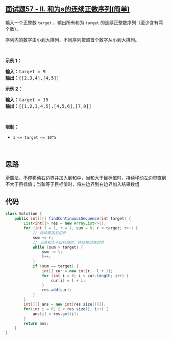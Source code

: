 ## [面试题57 - II. 和为s的连续正数序列(简单)](https://leetcode-cn.com/problems/he-wei-sde-lian-xu-zheng-shu-xu-lie-lcof/)
<div class="notranslate"><p>输入一个正整数 <code>target</code> ，输出所有和为 <code>target</code> 的连续正整数序列（至少含有两个数）。</p>

<p>序列内的数字由小到大排列，不同序列按照首个数字从小到大排列。</p>

<p>&nbsp;</p>

<p><strong>示例 1：</strong></p>

<pre><strong>输入：</strong>target = 9
<strong>输出：</strong>[[2,3,4],[4,5]]
</pre>

<p><strong>示例 2：</strong></p>

<pre><strong>输入：</strong>target = 15
<strong>输出：</strong>[[1,2,3,4,5],[4,5,6],[7,8]]
</pre>

<p>&nbsp;</p>

<p><strong>限制：</strong></p>

<ul>
	<li><code>1 &lt;= target &lt;= 10^5</code></li>
</ul>

<p>&nbsp;</p>
</div>

## 思路
滑窗法，不停移动右边界并加入到和中，当和大于目标值时，持续移动左边界直到不大于目标值；当和等于目标值时，将左边界到右边界加入结果数组

## 代码
```java
class Solution {
    public int[][] findContinuousSequence(int target) {
        List<int[]> res = new ArrayList<>();
        for (int l = 1, r = 1, sum = 0; r < target; r++) {
            // 持续累加右边界
            sum += r;
            // 当总和大于目标值时，持续移动左边界
            while (sum > target) {
                sum -= l;
                l++;
            }
            if (sum == target) {
                int[] cur = new int[r - l + 1];
                for (int i = 0; i < cur.length; i++) {
                    cur[i] = l + i;
                }
                res.add(cur);
            }
        }
        int[][] ans = new int[res.size()][];
        for(int i = 0; i < res.size(); i++) {
            ans[i] = res.get(i);
        }
        return ans;
    }
}
```
